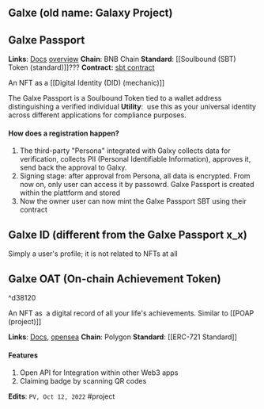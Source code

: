## Galxe (old name: Galaxy Project)

## Galxe Passport
**Links**: [Docs](https://docs.galxe.com/into-the-galxe/galxe-passport) [overview](https://thedefiant.io/project-galaxy-galxe)
**Chain**: BNB Chain
**Standard**: [[Soulbound (SBT) Token (standard)]]???
**Contract:** [sbt contract](https://bscscan.com/token/0xe84050261cb0a35982ea0f6f3d9dff4b8ed3c012#readContract)

An NFT as a [[Digital Identity (DID) (mechanic)]]

The Galxe Passport is a Soulbound Token tied to a wallet address distinguishing a verified individual
**Utility**:  use this as your universal identity across different applications for compliance purposes.

#### How does a registration happen?
1) The third-party "Persona" integrated with Galxy collects data for verification, collects PII (Personal Identifiable Information), approves it, send back the approval to Galxy. 
2) Signing stage: after approval from Persona, all data is encrypted. From now on, only user can access it by passowrd. Galxe Passport is created within the plattform and stored
3) Now the owner user can now mint the Galxe Passport SBT using their contract

## Galxe ID (different from the Galxe Passport x_x)
Simply a user's profile; it is not related to NFTs at all


## Galxe OAT (On-chain Achievement Token)

^d38120

An NFT as  a digital record of all your life's achievements. Similar to [[POAP (project)]]

**Links**: [Docs](https://docs.galxe.com/into-the-galxe/galaxy-oat), [opensea](https://opensea.io/collection/galxe-oat)
**Chain**: Polygon
**Standard**: [[ERC-721 Standard]]

#### Features
1.  Open API for Integration within other Web3 apps
2.  Claiming badge by scanning QR codes


**Edits**: `PV, Oct 12, 2022`
#project


